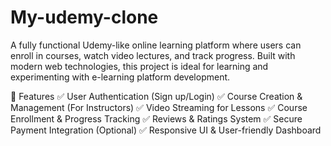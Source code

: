 # My-udemy-clone
A fully functional Udemy-like online learning platform where users can enroll in courses, watch video lectures, and track progress. Built with modern web technologies, this project is ideal for learning and experimenting with e-learning platform development.

🚀 Features
✅ User Authentication (Sign up/Login)
✅ Course Creation & Management (For Instructors)
✅ Video Streaming for Lessons
✅ Course Enrollment & Progress Tracking
✅ Reviews & Ratings System
✅ Secure Payment Integration (Optional)
✅ Responsive UI & User-friendly Dashboard
